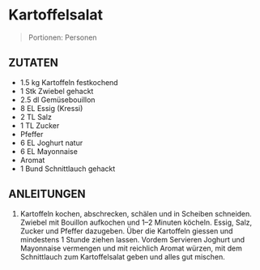 # Kartoffelsalat

> Portionen:  Personen

## ZUTATEN

* 1.5 kg Kartoffeln festkochend
* 1 Stk Zwiebel gehackt
* 2.5 dl Gemüsebouillon
* 8 EL Essig (Kressi)
* 2 TL Salz
* 1 TL Zucker
* Pfeffer
* 6 EL Joghurt natur
* 6 EL Mayonnaise
* Aromat
* 1 Bund Schnittlauch gehackt

## ANLEITUNGEN

1. Kartoffeln kochen, abschrecken, schälen und in Scheiben schneiden. Zwiebel mit Bouillon aufkochen und 1–2 Minuten köcheln. Essig, Salz, Zucker und Pfeffer dazugeben. Über die Kartoffeln giessen und mindestens 1 Stunde ziehen lassen. Vordem Servieren Joghurt und Mayonnaise vermengen und mit reichlich Aromat würzen, mit dem Schnittlauch zum Kartoffelsalat geben und alles gut mischen.
